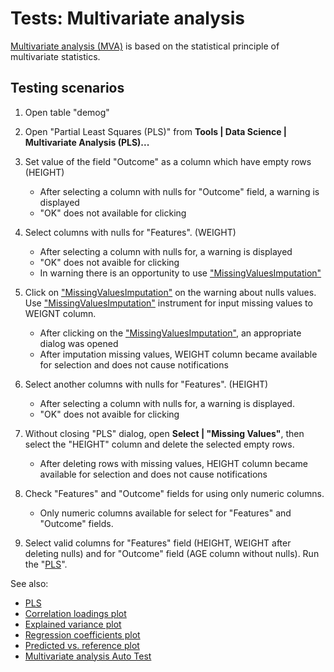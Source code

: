<!-- TITLE: Tests: multivariate analysis -->
<!-- SUBTITLE: -->

# Tests: Multivariate analysis

[Multivariate analysis (MVA)](pls.md) is based on the statistical principle of multivariate statistics.

## Testing scenarios

1. Open table "demog"

2. Open "Partial Least Squares (PLS)" from **Tools | Data Science | Multivariate Analysis (PLS)...**

3. Set value of the field "Outcome" as a column which have empty rows (HEIGHT)

    * After selecting a column with nulls for "Outcome" field, a warning is displayed
    * "OK" does not available for clicking

4. Select columns with nulls for "Features". (WEIGHT)

    * After selecting a column with nulls for, a warning is displayed
    * "OK" does not avaible for clicking
    * In warning there is an opportunity to
      use ["MissingValuesImputation"](../../transform/missing-values-imputation.md)

5. Click on ["MissingValuesImputation"](../../transform/missing-values-imputation.md) on the warning about nulls values.
   Use ["MissingValuesImputation"](../../transform/missing-values-imputation.md)
   instrument for input missing values to WEIGNT column.

    * After clicking on the ["MissingValuesImputation"](../../transform/missing-values-imputation.md), an appropriate
      dialog was opened
    * After imputation missing values, WEIGHT column became available for selection and does not cause notifications

6. Select another columns with nulls for "Features". (HEIGHT)

    * After selecting a column with nulls for, a warning is displayed.
    * "OK" does not avaible for clicking

7. Without closing "PLS" dialog, open **Select | "Missing Values"**, then select the "HEIGHT" column and delete the
   selected empty rows.

    * After deleting rows with missing values, HEIGHT column became available for selection and does not cause
      notifications

8. Check "Features" and "Outcome" fields for using only numeric columns.

    * Only numeric columns available for select for "Features" and "Outcome" fields.

9. Select valid columns for "Features" field (HEIGHT, WEIGHT after deleting nulls) and for "Outcome"
   field (AGE column without nulls). Run the "[PLS](pls.md)".

See also:

* [PLS](pls.md)
* [Correlation loadings plot](plots/correlation-loadings.md)
* [Explained variance plot](plots/explained-variance.md)
* [Regression coefficients plot](plots/regression-coefficients.md)
* [Predicted vs. reference plot](plots/predicted-vs-reference.md)
* [Multivariate analysis Auto Test](multivariate-analysis-test.side)
